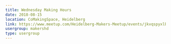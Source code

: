 ```yaml
---
title: Wednesday Making Hours
date: 2018-08-15
location: CoMakingSpace, Heidelberg
link: https://www.meetup.com/Heidelberg-Makers-Meetup/events/jkvqspyxlbtb/
usergroup: makershd
type: usergroup
---
```

